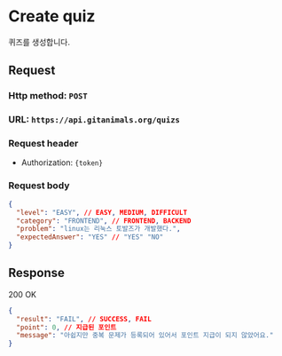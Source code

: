 # Create quiz

퀴즈를 생성합니다.

## Request
### Http method: `POST`
### URL: `https://api.gitanimals.org/quizs`
### Request header
- Authorization: `{token}`

### Request body

```json
{
  "level": "EASY", // EASY, MEDIUM, DIFFICULT
  "category": "FRONTEND", // FRONTEND, BACKEND
  "problem": "linux는 리눅스 토발즈가 개발했다.",
  "expectedAnswer": "YES" // "YES" "NO"
}
```

## Response

200 OK

```json
{
  "result": "FAIL", // SUCCESS, FAIL
  "point": 0, // 지급된 포인트
  "message": "아쉽지만 중복 문제가 등록되어 있어서 포인트 지급이 되지 않았어요."
}
```
